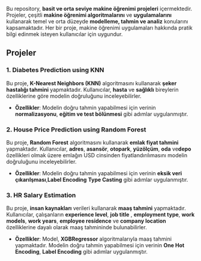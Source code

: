 Bu repository, **basit ve orta seviye makine öğrenimi projeleri** içermektedir. Projeler, çeşitli **makine öğrenimi algoritmalarını** ve **uygulamalarını** kullanarak temel ve orta düzeyde **modelleme, tahmin ve analiz** konularını kapsamaktadır. Her bir proje, makine öğrenimi uygulamaları hakkında pratik bilgi edinmek isteyen kullanıcılar için uygundur.

## Projeler

### 1. **Diabetes Prediction using KNN**
Bu proje, **K-Nearest Neighbors (KNN)** algoritmasını kullanarak **şeker hastalığı tahmini** yapmaktadır. Kullanıcılar, **hasta** ve **sağlıklı** bireylerin özelliklerine göre modelin doğruluğunu inceleyebilirler.
- **Özellikler**: Modelin doğru tahmin yapabilmesi için verinin **normalizasyonu**, **eğitim ve test bölünmesi** gibi adımlar uygulanmıştır.

### 2. **House Price Prediction using Random Forest**
Bu proje, **Random Forest** algoritmasını kullanarak **emlak fiyat tahmini** yapmaktadır. Kullanıcılar, **adres**, **asansör**, **otopark**, **yüzölçüm**, **oda** ve**depo** özellikleri olmak üzere emlağın USD cinsinden fiyatlandırılımasını modelin doğruluğunu inceleyebilirler.
- **Özellikler**: Modelin doğru tahmin yapabilmesi için verinin **eksik veri çıkarılşması**,**Label Encoding** **Type Casting** gibi adımlar uygulanmıştır.

### 3. **HR Salary Estimation**
Bu proje, **insan kaynakları** verileri kullanarak **maaş tahmini** yapmaktadır. Kullanıcılar, çalışanların **experience level**, **job title** , **employment type**, **work models**, **work years**, **employee residence** ve **company location**  özelliklerine dayalı olarak maaş tahmininde bulunabilirler.
- **Özellikler**: Model, **XGBRegressor** algoritmalarıyla maaş tahmini yapmaktadır.  Modelin doğru tahmin yapabilmesi için verinin **One Hot Encoding**, **Label Encoding** gibi adımlar uygulanmıştır.
